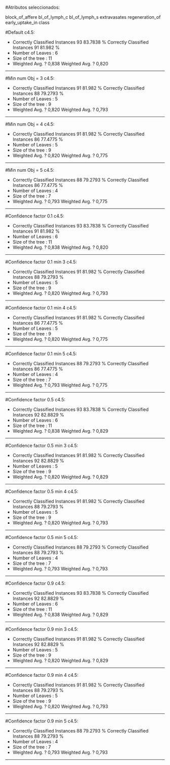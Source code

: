 #Atributos seleccionados: 

block_of_affere
bl_of_lymph_c
bl_of_lymph_s
extravasates
regeneration_of
early_uptake_in
class


#Default c4.5:
* Correctly Classified Instances          93               83.7838 %
Correctly Classified Instances          91               81.982  %
* Number of Leaves  : 	6
* Size of the tree : 	11
* Weighted Avg. ? 0,838
Weighted Avg. ? 0,820
---- 

#Min num Obj = 3 c4.5:
* Correctly Classified Instances          91               81.982  %
Correctly Classified Instances          88               79.2793 %
* Number of Leaves  : 	5
* Size of the tree : 	9
* Weighted Avg. ? 0,820
Weighted Avg. ? 0,793
---- 

#Min num Obj = 4 c4.5:
* Correctly Classified Instances          91               81.982  %
Correctly Classified Instances          86               77.4775 %
* Number of Leaves  : 	5
* Size of the tree : 	9
* Weighted Avg. ? 0,820
Weighted Avg. ? 0,775
---- 

#Min num Obj = 5 c4.5:
* Correctly Classified Instances          88               79.2793 %
Correctly Classified Instances          86               77.4775 %
* Number of Leaves  : 	4
* Size of the tree : 	7
* Weighted Avg. ? 0,793
Weighted Avg. ? 0,775
---- 

#Confidence factor 0.1 c4.5:
* Correctly Classified Instances          93               83.7838 %
Correctly Classified Instances          91               81.982  %
* Number of Leaves  : 	6
* Size of the tree : 	11
* Weighted Avg. ? 0,838
Weighted Avg. ? 0,820
---- 

#Confidence factor 0.1  min 3 c4.5:
* Correctly Classified Instances          91               81.982  %
Correctly Classified Instances          88               79.2793 %
* Number of Leaves  : 	5
* Size of the tree : 	9
* Weighted Avg. ? 0,820
Weighted Avg. ? 0,793
---- 

#Confidence factor 0.1  min 4 c4.5:
* Correctly Classified Instances          91               81.982  %
Correctly Classified Instances          86               77.4775 %
* Number of Leaves  : 	5
* Size of the tree : 	9
* Weighted Avg. ? 0,820
Weighted Avg. ? 0,775
---- 

#Confidence factor 0.1  min 5 c4.5:
* Correctly Classified Instances          88               79.2793 %
Correctly Classified Instances          86               77.4775 %
* Number of Leaves  : 	4
* Size of the tree : 	7
* Weighted Avg. ? 0,793
Weighted Avg. ? 0,775
---- 

#Confidence factor 0.5 c4.5:
* Correctly Classified Instances          93               83.7838 %
Correctly Classified Instances          92               82.8829 %
* Number of Leaves  : 	6
* Size of the tree : 	11
* Weighted Avg. ? 0,838
Weighted Avg. ? 0,829
---- 

#Confidence factor 0.5  min 3 c4.5:
* Correctly Classified Instances          91               81.982  %
Correctly Classified Instances          92               82.8829 %
* Number of Leaves  : 	5
* Size of the tree : 	9
* Weighted Avg. ? 0,820
Weighted Avg. ? 0,829
---- 

#Confidence factor 0.5  min 4 c4.5:
* Correctly Classified Instances          91               81.982  %
Correctly Classified Instances          88               79.2793 %
* Number of Leaves  : 	5
* Size of the tree : 	9
* Weighted Avg. ? 0,820
Weighted Avg. ? 0,793
---- 

#Confidence factor 0.5  min 5 c4.5:
* Correctly Classified Instances          88               79.2793 %
Correctly Classified Instances          88               79.2793 %
* Number of Leaves  : 	4
* Size of the tree : 	7
* Weighted Avg. ? 0,793
Weighted Avg. ? 0,793
---- 

#Confidence factor 0.9 c4.5:
* Correctly Classified Instances          93               83.7838 %
Correctly Classified Instances          92               82.8829 %
* Number of Leaves  : 	6
* Size of the tree : 	11
* Weighted Avg. ? 0,838
Weighted Avg. ? 0,829
---- 

#Confidence factor 0.9  min 3 c4.5:
* Correctly Classified Instances          91               81.982  %
Correctly Classified Instances          92               82.8829 %
* Number of Leaves  : 	5
* Size of the tree : 	9
* Weighted Avg. ? 0,820
Weighted Avg. ? 0,829
---- 

#Confidence factor 0.9  min 4 c4.5:
* Correctly Classified Instances          91               81.982  %
Correctly Classified Instances          88               79.2793 %
* Number of Leaves  : 	5
* Size of the tree : 	9
* Weighted Avg. ? 0,820
Weighted Avg. ? 0,793
---- 

#Confidence factor 0.9  min 5 c4.5:
* Correctly Classified Instances          88               79.2793 %
Correctly Classified Instances          88               79.2793 %
* Number of Leaves  : 	4
* Size of the tree : 	7
* Weighted Avg. ? 0,793
Weighted Avg. ? 0,793
---- 

